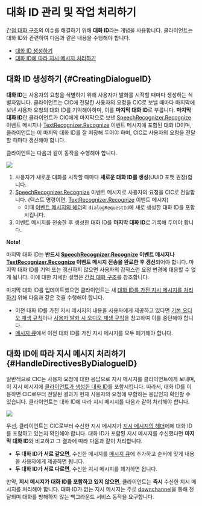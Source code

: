 # 대화 ID 관리 및 작업 처리하기

[간접 대화 구조](/Develop/CIC_Overview.md#IndirectDialogue)의 이슈를 해결하기 위해 **대화 ID**라는 개념을 사용합니다. 클라이언트는 대화 ID와 관련하여 다음과 같은 내용을 수행해야 합니다.

* [대화 ID 생성하기](#CreatingDialogueID)
* [대화 ID에 따라 지시 메시지 처리하기](#HandleDirectivesByDialogueID)

## 대화 ID 생성하기 {#CreatingDialogueID}

**대화 ID**는 사용자의 요청을 식별하기 위해 사용자가 발화를 시작할 때마다 생성하는 식별자입니다. 클라이언트는 CIC에 전달한 사용자의 요청을 CIC로 보낼 때마다 마지막에 보낸 사용자 요청의 대화 ID를 기억해야하며, 이를 **마지막 대화 ID**로 부릅니다. **마지막 대화 ID**란 클라이언트가 CIC에게 마지막으로 보낸 [SpeechRecognizer.Recognize](/Develop/References/MessageInterfaces/SpeechRecognizer.md#Recognize) 이벤트 메시지나 [TextRecognizer.Recognize](/Develop/References/MessageInterfaces/TextRecognizer.md#Recognize) 이벤트 메시지에 포함된 대화 ID이며, 클라이언트는 이 마지막 대화 ID를 잘 저장해 두어야 하며, CIC로 사용자의 요청을 전달할 때마다 갱신해야 합니다.

클라이언트는 다음과 같이 동작을 수행해야 합니다.

![](/Develop/Assets/Images/CIC_Dialogue_ID_Creation.svg)

<ol>
  <li>사용자가 새로운 대화를 시작할 때마다 <strong>새로운 대화 ID를 생성</strong>(UUID 포맷 권장)합니다.</li>
  <li><a href="/Develop/References/MessageInterfaces/SpeechRecognizer.md#Recognize">SpeechRecognizer.Recognize</a> 이벤트 메시지로 사용자의 요청을 CIC로 전달합니다. (텍스트 명령이면, <a href="/Develop/References/MessageInterfaces/TextRecognizer.md#Recognize">TextRecognizer.Recognize</a> 이벤트 메시지)
    <ul>
      <li>이때 <a href="/Develop/References/CIC_API.md#Event">이벤트 메시지의 헤더</a>의 <code>dialogRequestId</code>에 새로 생성한 대화 ID를 포함시킵니다.</li>
    </ul>
  </li>
  <li>이벤트 메시지를 전송한 후 생성한 대화 ID를 <strong>마지막 대화 ID</strong>로 기록해 두어야 합니다.</li>
</ol>

<div class="note">
<p><strong>Note!</strong></p>
<p>마지막 대화 ID는 <strong>반드시 <a href="/Develop/References/MessageInterfaces/SpeechRecognizer.md#Recognize">SpeechRecognizer.Recognize</a> 이벤트 메시지나 <a href="/Develop/References/MessageInterfaces/TextRecognizer.md#Recognize">TextRecognizer.Recognize</a> 이벤트 메시지 전송을 완료한 후 갱신</strong>되어야 합니다. 마지막 대화 ID를 기억 또는 갱신하지 않으면 사용자의 갑작스런 요청 변경에 대응할 수 없게 됩니다. 이에 대한 자세한 설명은 <a href="/Develop/CIC_Overview.md#IndirectDialogue">간접 대화 구조</a>를 참조합니다.</p>
</div>

마지막 대화 ID를 업데이트했으면 클라이언트는 새 [대화 ID를 가진 지시 메시지를 처리하기](#HandleDirectivesByDialogueID) 위해 다음과 같은 것을 수행해야 합니다.

* 이전 대화 ID를 가진 지시 메시지의 내용을 사용자에게 제공하고 있다면 [기본 오디오 재생 규칙](/Design/Audio.md#AudioInterruptionRule)이나 [사용자 발화 시 오디오 재생 규칙](/Design/Audio.md#AudioInterruptionRuleForUserUtterance)을 참고하여 이를 중단해야 합니다.
* [메시지 큐](/Develop/Guides/Interact_with_CIC.md#ManageMessageQ)에서 이전 대화 ID를 가진 지시 메시지를 모두 폐기해야 합니다.

## 대화 ID에 따라 지시 메시지 처리하기 {#HandleDirectivesByDialogueID}

일반적으로 CIC는 사용자 요청에 대한 응답으로 지시 메시지를 클라이언트에게 보내며, 이 지시 메시지에 [클라이언트가 생성한 대화 ID](#CreatingDialogueID)를 포함시킵니다. 따라서, 대화 ID를 이용하면 CIC로부터 전달된 결과가 현재 사용자의 요청에 부합하는 응답인지 확인할 수 있습니다. 클라이언트는 대화 ID에 따라 지시 메시지를 다음과 같이 처리해야 합니다.

![](/Develop/Assets/Images/CIC_Handle_Directives_By_Dialogue_ID.svg)

우선, 클라이언트는 CIC로부터 수신한 지시 메시지가 [지시 메시지의 헤더](/Develop/References/CIC_API.md#Directive)에에 대화 ID를 포함하고 있는지 확인해야 합니다. 대화 ID가 포함된 지시 메시지를 수신했다면 **마지막 대화 ID**와 비교하고 그 결과에 따라 다음과 같이 처리합니다.

* **두 대화 ID가 서로 같으면**, 수신한 메시지를 [메시지 큐](/Develop/Guides/Interact_with_CIC.md#ManageMessageQ)에 추가하고 순서에 맞게 내용을 사용자에게 제공하면 됩니다.
* **두 대화 ID가 서로 다르면**, 수신한 지시 메시지를 폐기하면 됩니다.

만약, **지시 메시지가 대화 ID를 포함하고 있지 않으면**, 클라이언트는 **즉시** 수신한 지시 메시지를 처리해야 합니다. 대화 ID가 없는 지시 메시지는 주로 [downchannel](/Develop/References/CIC_API.md#EstablishDownchannel)을 통해 전달되며 대화를 방해하지 않는 백그라운드 서비스 동작을 요구합니다.
